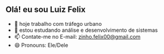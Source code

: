 ## Olá! eu sou Luiz Felix


- 🔭 hoje trabalho com tráfego urbano 
- 🌱 estou estudando análise e desenvolvimento de sistemas
- 📫 Contate-me no E-mail: zinho.felix00@gmail.com
- 😄 Pronouns: Ele/Dele

